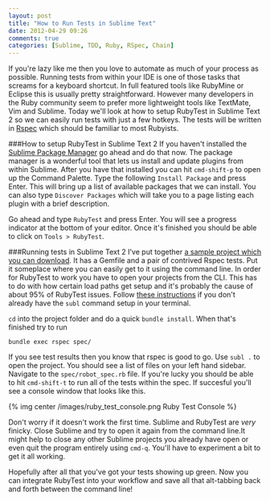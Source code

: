 ```yaml
---
layout: post
title: "How to Run Tests in Sublime Text"
date: 2012-04-29 09:26
comments: true
categories: [Sublime, TDD, Ruby, RSpec, Chain]
---
```


If you're lazy like me then you love to automate as much of your process as possible. Running tests from within your IDE is one of those tasks that screams for a keyboard shortcut. In full featured tools like RubyMine or Eclipse this is usually pretty straightforward. However many developers in the Ruby community seem to prefer more lightweight tools like TextMate, Vim and Sublime. Today we'll look at how to setup RubyTest in Sublime Text 2 so we can easily run tests with just a few hotkeys. The tests will be written in [Rspec](http://rspec.info/) which should be familiar to most Rubyists.


###How to setup RubyTest in Sublime Text 2
If you haven't installed the [Sublime Package Manager](http://wbond.net/sublime_packages/package_control) go ahead and do that now. The package manager is a wonderful tool that lets us install and update plugins from within Sublime. After you have that installed you can hit `cmd-shift-p` to open up the Command Palette. Type the following `Install Package` and press Enter. This will bring up a list of available packages that we can install. You can also type `Discover Packages` which will take you to a page listing each plugin with a brief description.

Go ahead and type `RubyTest` and press Enter. You will see a progress indicator at the bottom of your editor. Once it's finished you should be able to click on `Tools > RubyTest`.


###Running tests in Sublime Text 2
I've put together [a sample project which you can download](https://github.com/robdodson/testing_demo). It has a Gemfile and a pair of contrived Rspec tests. Put it someplace where you can easily get to it using the command line. In order for RubyTest to work you have to open your projects from the CLI. This has to do with how certain load paths get setup and it's probably the cause of about 95% of RubyTest issues. Follow [these instructions](http://www.sublimetext.com/docs/2/osx_command_line.html) if you don't already have the `subl` command setup in your terminal.

`cd` into the project folder and do a quick `bundle install`. When that's finished try to run
```
bundle exec rspec spec/
```
If you see test results then you know that rspec is good to go. Use `subl .` to open the project. You should see a list of files on your left hand sidebar. Navigate to the `spec/robot_spec.rb` file. If you're lucky you should be able to hit `cmd-shift-t` to run all of the tests within the spec. If succesful you'll see a console window that looks like this.

{% img center /images/ruby_test_console.png Ruby Test Console %}

Don't worry if it doesn't work the first time. Sublime and RubyTest are *very* finicky. Close Sublime and try to open it again from the command line.It might help to close any other Sublime projects you already have open or even quit the program entirely using `cmd-q`. You'll have to experiment a bit to get it all working.

Hopefully after all that you've got your tests showing up green. Now you can integrate RubyTest into your workflow and save all that alt-tabbing back and forth between the command line!